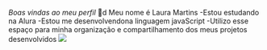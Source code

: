 *Boas vindas ao meu perfil* 🖤d
Meu nome é Laura Martins 
-Estou estudando na Alura
-Estou me desenvolvendona linguagem javaScript
-Utilizo esse espaço para minha organização e compartilhamento dos meus projetos desenvolvidos
![](https://media1.tenor.com/m/9FVTXVpYPWUAAAAC/kitten-kittens.gif)

